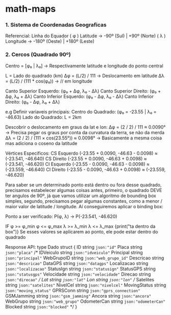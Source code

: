# math-maps

### 1. Sistema de Coordenadas Geograficas
Referencial: Linha do Equador
( φ ) Latitude -> -90º (Sul) | +90º (Norte)
( λ ) Longitude -> -180º (Oeste) | +180º  (Leste)

### 2. Cercos (Quadrado 90º)
Centro = [φ₀ | λ₀] -> Respectivamente latitude e longitude do ponto central

L = Lado do quadrado (km)
Δφ = (L/2) / 111 -> Deslocamento em latitude
Δλ = (L/2) / (111 * cos(φ₀)) -> // em longitude

Canto Superior Esquerdo: (φ₀ + Δφ, λ₀ - Δλ)
Canto Superior Direito: (φ₀ + Δφ, λ₀ + Δλ)
Canto Inferior Esquerdo: (φ₀ - Δφ, λ₀ - Δλ)
Canto Inferior Direito: (φ₀ - Δφ, λ₀ + Δλ)

e.g
Definir variaveis principais:
Centro do Quadrado: (φ₀ = -23.55 | λ₀ = -46.63)
Lado do Quadrado: L = 2km

Descobrir o deslocamento em graus da lat e lon:
Δφ = (2 / 2) / 111 ≈ 0.0090° -> Precisa pegar os graus por conta da curvatura da terra, se não da merda
Δλ = (2 / 2) / (111 × cos(23.55°)) ≈ 0.0098° -> Basicamente a mesma coisa mas adiciona o coseno da latitude

Vértices Especificos:
CS Esquerdo (-23.55 + 0.0090, -46.63 - 0.0098) ≈ (-23.541, -46.640)
CS Direito (-23.55 + 0.0090, -46.63 + 0.0098) ≈ (-23.541, -46.620)
CI Esquerdo (-23.55 - 0.0090, -46.63 - 0.0098) ≈ (-23.559, -46.640)
CI Direito (-23.55 - 0.0090, -46.63 + 0.0098) ≈ (-23.559, -46.620)

Para saber se um determinado ponto está dentro ou fora desse quadrado, precisamos estabelecer algumas coisas antes, primeiro, o quadrado DEVE ter angulos de 90º, já que vamos utilizar um algoritmo de bounding box simples, segundo, precisamos pegar algumas constantes, como a menor / maior valor de latitude / longitude. Aí conseguiremos aplicar o binding box:

Ponto a ser verificado: P(φ, λ) -> P(-23.541, -46.620)

IF
φ >= φ_min
φ <= φ_max
λ >= λ_min
λ <= λ_max
{print("ta dentro da box")}
Se esses valores se aplicarem ao ponto, ele pode estar dentro do quadrado

Response API:
type Dado struct {
	ID    string `json:"id"`
	Placa string `json:"placa"`
	/*
		IDVeiculo    string `json:"idveiculo"`
		Principal    string `json:"principal"`
		WebGrupoID   string `json:"web_grupo_id"`
		Descricao    string `json:"descricao"`
		DataGPS      string `json:"datagps"`
		Localizacao  string `json:"localizacao"`
		StatusIgn    string `json:"statusign"`
		StatusGPS    string `json:"statusgps"`
		Velocidade   string `json:"velocidade"`
		Direcao      string `json:"direcao"`
	*/
	Lat string `json:"lat"`
	Lon string `json:"lon"`
	/*
		Satelites    string `json:"satelites"`
		NivelCel     string `json:"nivelcel"`
		MovingStatus string `json:"moving_status"`
		GPRSConn     string `json:"gprs_connection"`
		GSMJamming   string `json:"gsm_jamming"`
		Ancora       string `json:"ancora"`
		WebGrupo     string `json:"web_grupo"`
		OdometerCan  string `json:"odometerCan"`
		Blocked      string `json:"blocked"`
	*/
}